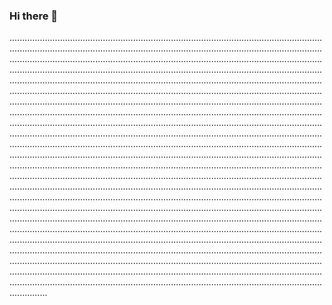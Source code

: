 ### Hi there 👋

...............................................................................................................................................................................................................................................................................................................................................................................................................................................................................................................................................................................................................................................................................................................................................................................................................................................................................................................................................................................................................................................................................................................................................................................................................................................................................................................................................................................................................................................................................................................................................................................................................................................................................................................................................................................................................................................................................................................................................................................................................................................................................................................................................................................................................................................................................................................................................................................................................................................................................................................................................................................................................................................................................................................................................................................................................................................................................................................................................................................................................................................................................................................